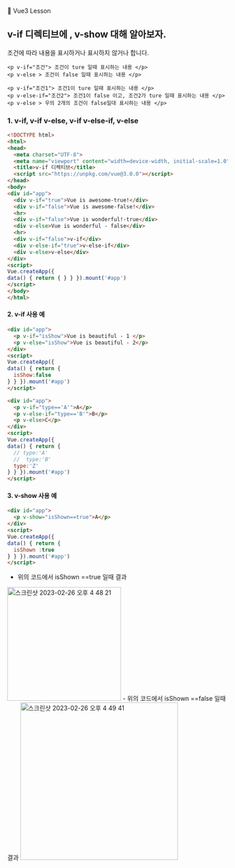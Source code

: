 :cactus: Vue3 Lesson 
## v-if 디렉티브에 , v-show 대해 알아보자. 
조건에 따라 내용을 표시하거나 표시하지 않거나 합니다.

```
<p v-if="조건"> 조건이 ture 일때 표시하는 내용 </p>
<p v-else > 조건이 false 일때 표시하는 내용 </p>
```

```
<p v-if="조건1"> 조건1이 ture 일때 표시하는 내용 </p>
<p v-else-if="조건2"> 조건1이 false 이고, 조건2가 ture 일때 표시하는 내용 </p>
<p v-else > 우의 2개의 조건이 false일대 표시하는 내용 </p>
```

### 1. v-if, v-if v-else, v-if v-else-if, v-else 
```html
<!DOCTYPE html>
<html>
<head>
  <meta charset="UTF-8">
  <meta name="viewport" content="width=device-width, initial-scale=1.0">
  <title>v-if 디렉티브</title>
  <script src="https://unpkg.com/vue@3.0.0"></script>
</head>
<body>
<div id="app">
  <div v-if="true">Vue is awesome-true!</div>
  <div v-if="false">Vue is awesome-false!</div>
  <hr>
  <div v-if="false">Vue is wonderful!-true</div>
  <div v-else>Vue is wonderful - false</div>
  <hr>
  <div v-if="false">v-if</div>
  <div v-else-if="true">v-else-if</div>
  <div v-else>v-else</div>
</div>
<script>
Vue.createApp({
data() { return { } } }).mount('#app')
</script>
</body>
</html>
```

#### 2. v-if 사용 예
```html
<div id="app">
  <p v-if="isShow">Vue is beautiful - 1 </p>
  <p v-else="isShow">Vue is beautiful - 2</p>
</div>
<script>
Vue.createApp({
data() { return { 
  isShow:false
} } }).mount('#app')
</script>

```

```html
<div id="app">
  <p v-if="type=='A'">A</p>
  <p v-else-if="type=='B'">B</p>
  <p v-else>C</p>
</div>
<script>
Vue.createApp({
data() { return { 
  // type:'A'
  //  type:'B'
  type:'Z'
} } }).mount('#app')
</script>

```
#### 3. v-show 사용 예


```html
<div id="app">
  <p v-show="isShown==true">A</p>
</div>
<script>
Vue.createApp({
data() { return { 
  isShown :true
} } }).mount('#app')
</script>
```
- 위의 코드에서 isShown ==true 일때 결과  
<img width="260" alt="스크린샷 2023-02-26 오후 4 48 21" src="https://user-images.githubusercontent.com/48478079/221398652-9605ce93-d621-4657-9cd4-6dbeda0629f2.png">   
- 위의 코드에서 isShown ==false 일때 결과   
<img width="360" alt="스크린샷 2023-02-26 오후 4 49 41" src="https://user-images.githubusercontent.com/48478079/221398731-f38efb4c-c51b-49fc-88ce-bd10a55218c3.png">



